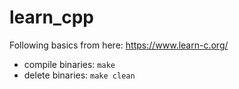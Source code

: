 # learn_cpp

Following basics from here: https://www.learn-c.org/

- compile binaries: `make`
- delete binaries: `make clean`